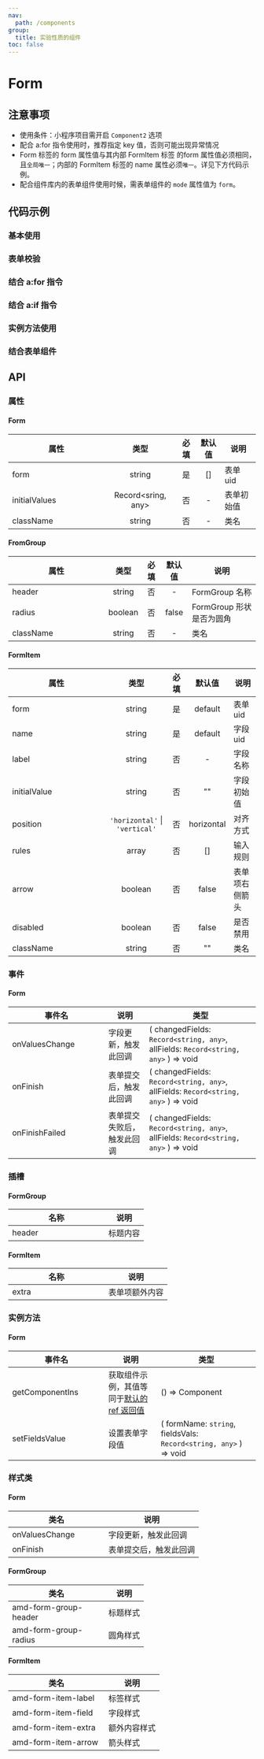 ```yaml
---
nav:
  path: /components
group:
  title: 实验性质的组件
toc: false
---
```


# Form

## 注意事项
- 使用条件：小程序项目需开启 `Component2` 选项
- 配合 a:for 指令使用时，推荐指定 key 值，否则可能出现异常情况
- Form 标签的 form 属性值与其内部 FormItem 标签 的form 属性值必须相同，且`全局唯一`；内部的 FormItem 标签的 name 属性必须`唯一`。详见下方代码示例。
- 配合组件库内的表单组件使用时候，需表单组件的 `mode` 属性值为 `form`。

## 代码示例

### 基本使用
<code src="../../demo/pages/FormBasic" ></code>

### 表单校验
<code src="../../demo/pages/FormValidate" ></code>

### 结合 a:for 指令
<code src="../../demo/pages/FormAFor" ></code>

### 结合 a:if 指令
<code src="../../demo/pages/FormAIf" ></code>

### 实例方法使用
<code src="../../demo/pages/FormInsMethod" ></code>

### 结合表单组件
<code src="../../demo/pages/Form" ></code>

## API

### 属性

#### Form
| 属性 | 类型 | 必填 | 默认值 | 说明 |
| -----|:-----:|:-----:|:-----:|----- |
| form | string | 是 | [] | 表单 uid |
| initialValues | Record<sring, any> | 否 | - | 表单初始值 |
| className | string | 否 | - | 类名 |

#### FromGroup
| 属性 | 类型 | 必填 | 默认值 | 说明 |
| -----|:-----:|:-----:|:-----:|----- |
| header | string | 否 | - | FormGroup 名称 |
| radius | boolean | 否 | false | FormGroup 形状是否为圆角 |
| className | string | 否 | - | 类名 |

#### FormItem
| 属性 | 类型 | 必填 | 默认值 | 说明 |
| -----|:-----:|:-----:|:-----:|----- |
| form | string | 是 | default | 表单 uid |
| name | string | 是 | default | 字段 uid |
| label | string | 否 | - | 字段名称 |
| initialValue | string | 否 | "" | 字段初始值 |
| position | `'horizontal'` &verbar; `'vertical'` | 否 | horizontal | 对齐方式 |
| rules | array | 否 | [] | 输入规则 |
| arrow | boolean | 否 | false | 表单项右侧箭头 |
| disabled | boolean | 否 | false | 是否禁用 |
| className | string | 否 | "" | 类名 |

### 事件

#### Form
| 事件名 | 说明 | 类型 |
| -----|-----|-----|
| onValuesChange | 字段更新，触发此回调 | ( changedFields: `Record<string, any>`, allFields: `Record<string, any>` ) => void |
| onFinish | 表单提交后，触发此回调 | ( changedFields: `Record<string, any>`, allFields: `Record<string, any>` ) => void |
| onFinishFailed | 表单提交失败后，触发此回调 | ( changedFields: `Record<string, any>`, allFields: `Record<string, any>` ) => void |

### 插槽

#### FormGroup
| 名称 | 说明 |
| ----|----|
| header | 标题内容 |


#### FormItem
| 名称 | 说明 |
| ----|----|
| extra | 表单项额外内容 |

### 实例方法

#### Form
| 事件名 | 说明 | 类型 |
| -----|-----|-----|
| getComponentIns | 获取组件示例，其值等同于[默认的 ref 返回值](https://opendocs.alipay.com/mini/framework/component-ref)  | () => Component |
| setFieldsValue | 设置表单字段值 | ( formName: `string`, fieldsVals: `Record<string, any>` ) => void |


### 样式类

#### Form
| 类名 | 说明 |
| -----|-----|
| onValuesChange | 字段更新，触发此回调 |
| onFinish | 表单提交后，触发此回调 |

#### FormGroup
| 类名 | 说明 |
| -----|-----|
| amd-form-group-header | 标题样式 |
| amd-form-group-radius | 圆角样式 |


#### FormItem

| 类名 | 说明 |
| -----|-----|
| amd-form-item-label | 标签样式 |
| amd-form-item-field | 字段样式 |
| amd-form-item-extra | 额外内容样式 |
| amd-form-item-arrow | 箭头样式 |



<style> 
table th:first-of-type { width: 180px; } 
.__dumi-default-layout-content article table:first-of-type th:nth-of-type(2)  {
    width: 140px
} 
.__dumi-default-layout-content article table:first-of-type th:nth-of-type(3)  {
    width: 30px
} 
.__dumi-default-layout-content article table:first-of-type th:nth-of-type(4)  {
    width: 50px
} 
.__dumi-default-layout-content article table:nth-of-type(2) th:nth-of-type(2)  {
    width: 140px
} 
.__dumi-default-layout-content article table:nth-of-type(2) th:nth-of-type(3)  {
    width: 30px
} 
.__dumi-default-layout-content article table:nth-of-type(2) th:nth-of-type(4)  {
    width: 50px
} 
.__dumi-default-layout-content article table:nth-of-type(3) th:nth-of-type(2)  {
    width: 140px
} 
.__dumi-default-layout-content article table:nth-of-type(3) th:nth-of-type(3)  {
    width: 30px
} 
.__dumi-default-layout-content article table:nth-of-type(3) th:nth-of-type(4)  {
    width: 50px
}
.__dumi-default-layout-content article table:nth-of-type(4) th:nth-of-type(2)  {
    width: 180px
}
.__dumi-default-layout-content article table:nth-of-type(7) th:nth-of-type(2)  {
    width: 180px
}
</style> 